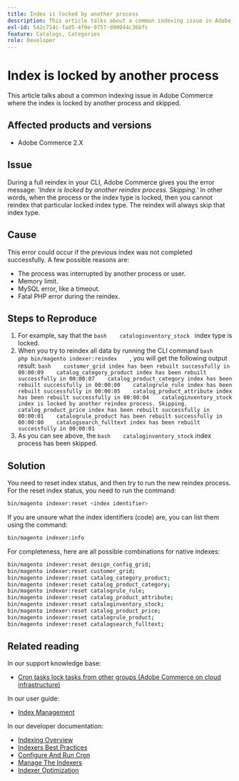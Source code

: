 ```yaml
---
title: Index is locked by another process
description: This article talks about a common indexing issue in Adobe Commerce where the index is locked by another process and skipped.
exl-id: 542c714c-fad5-4f0e-9757-d90044c36bfc
feature: Catalogs, Categories
role: Developer
---
```

# Index is locked by another process

This article talks about a common indexing issue in Adobe Commerce where the index is locked by another process and skipped.

## Affected products and versions

* Adobe Commerce 2.X

## Issue

During a full reindex in your CLI, Adobe Commerce gives you the error message: *'Index is locked by another reindex process. Skipping.'* In other words, when the process or the index type is locked, then you cannot reindex that particular locked index type. The reindex will always skip that index type.

## Cause

This error could occur if the previous index was not completed successfully. A few possible reasons are:

* The process was interrupted by another process or user.
* Memory limit.
* MySQL error, like a timeout.
* Fatal PHP error during the reindex.

## Steps to Reproduce

1. For example, say that the    ```bash    cataloginventory_stock ```    index type is locked.
1. When you try to reindex all data by running the CLI command    ```bash    php bin/magento indexer:reindex    ```, you will get the following output result:    ```bash    customer_grid index has been rebuilt successfully in 00:00:09    catalog_category_product index has been rebuilt successfully in 00:00:07    catalog_product_category index has been rebuilt successfully in 00:00:00    catalogrule_rule index has been rebuilt successfully in 00:00:05    catalog_product_attribute index has been rebuilt successfully in 00:00:04    cataloginventory_stock index is locked by another reindex process. Skipping.    catalog_product_price index has been rebuilt successfully in 00:00:01    catalogrule_product has been rebuilt successfully in 00:00:00    catalogsearch_fulltext index has been rebuilt successfully in 00:00:01    ```
1. As you can see above, the    ```bash    cataloginventory_stock```    index process has been skipped.


## Solution

You need to reset index status, and then try to run the new reindex process. For the reset index status, you need to run the command:

```bash
bin/magento indexer:reset <index identifier>
```

If you are unsure what the index identifiers (code) are, you can list them using the command:

```bash
bin/magento indexer:info
```

For completeness, here are all possible combinations for native indexes:

```bash
bin/magento indexer:reset design_config_grid;
bin/magento indexer:reset customer_grid;
bin/magento indexer:reset catalog_category_product;
bin/magento indexer:reset catalog_product_category;
bin/magento indexer:reset catalogrule_rule;
bin/magento indexer:reset catalog_product_attribute;
bin/magento indexer:reset cataloginventory_stock;
bin/magento indexer:reset catalog_product_price;
bin/magento indexer:reset catalogrule_product;
bin/magento indexer:reset catalogsearch_fulltext;
```


## Related reading

In our support knowledge base:

* [Cron tasks lock tasks from other groups (Adobe Commerce on cloud infrastructure)](/help/troubleshooting/miscellaneous/cron-tasks-lock-tasks-from-other-groups.md)

In our user guide:

* [Index Management](https://docs.magento.com/user-guide/system/index-management.html?itm_source=merchdocs&itm_medium=search_page&itm_campaign=federated_search&itm_term=reindexing)

In our developer documentation:

* [Indexing Overview](https://devdocs.magento.com/guides/v2.3/extension-dev-guide/indexing.html)
* [Indexers Best Practices](https://devdocs.magento.com/guides/v2.3/performance-best-practices/configuration.html#indexers)
* [Configure And Run Cron](https://devdocs.magento.com/guides/v2.3/config-guide/cli/config-cli-subcommands-cron.html)
* [Manage The Indexers](https://devdocs.magento.com/guides/v2.3/config-guide/cli/config-cli-subcommands-index.html)
* [Indexer Optimization](https://devdocs.magento.com/guides/v2.3/extension-dev-guide/indexer-batch.html)
